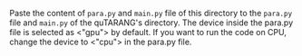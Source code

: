 Paste the content of `para.py` and `main.py` file of this directory to the `para.py` file and `main.py` of the quTARANG's directory.  The device inside the para.py file is selected as <"gpu"> by default. If you want to run the code on CPU, change the device to <"cpu"> in the para.py file.